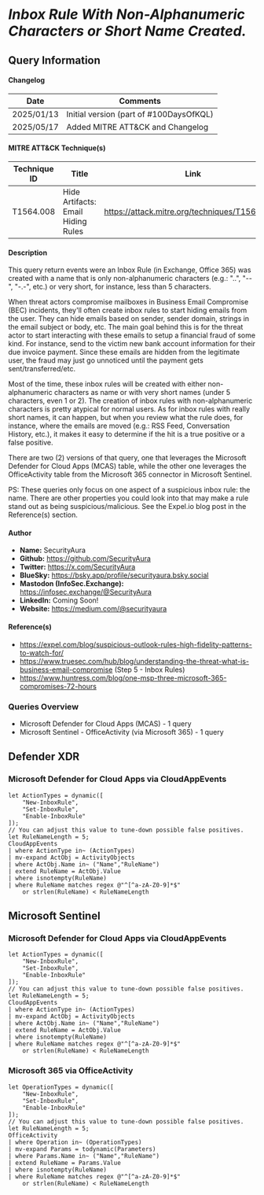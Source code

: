 # *Inbox Rule With Non-Alphanumeric Characters or Short Name Created.*

## Query Information

#### Changelog

| Date | Comments |
|---|---|
| 2025/01/13 | Initial version (part of #100DaysOfKQL) |
| 2025/05/17 | Added MITRE ATT&CK and Changelog |

#### MITRE ATT&CK Technique(s)

| Technique ID | Title    | Link    |
| ---  | --- | --- |
| T1564.008 | Hide Artifacts: Email Hiding Rules | https://attack.mitre.org/techniques/T1564/008/ |

#### Description

This query return events were an Inbox Rule (in Exchange, Office 365) was created with a name that is only non-alphanumeric characters (e.g.: "..", "--", "-.-", etc.) or very short, for instance, less than 5 characters.

When threat actors compromise mailboxes in Business Email Compromise (BEC) incidents, they'll often create inbox rules to start hiding emails from the user. They can hide emails based on sender, sender domain, strings in the email subject or body, etc. The main goal behind this is for the threat actor to start interacting with these emails to setup a financial fraud of some kind. For instance, send to the victim new bank account information for their due invoice payment. Since these emails are hidden from the legitimate user, the fraud may just go unnoticed until the payment gets sent/transferred/etc.

Most of the time, these inbox rules will be created with either non-alphanumeric characters as name or with very short names (under 5 characters, even 1 or 2). The creation of inbox rules with non-alphanumeric characters is pretty atypical for normal users. As for inbox rules with really short names, it can happen, but when you review what the rule does, for instance, where the emails are moved (e.g.: RSS Feed, Conversation History, etc.), it makes it easy to determine if the hit is a true positive or a false positive.

There are two (2) versions of that query, one that leverages the Microsoft Defender for Cloud Apps (MCAS) table, while the other one leverages the OfficeActivity table from the Microsoft 365 connector in Microsoft Sentinel.

PS: These queries only focus on one aspect of a suspicious inbox rule: the name. There are other properties you could look into that may make a rule stand out as being suspicious/malicious. See the Expel.io blog post in the Reference(s) section.

#### Author <Optional>
- **Name:** SecurityAura
- **Github:** https://github.com/SecurityAura
- **Twitter:** https://x.com/SecurityAura
- **BlueSky:** https://bsky.app/profile/securityaura.bsky.social
- **Mastodon (InfoSec.Exchange):** https://infosec.exchange/@SecurityAura
- **LinkedIn:** Coming Soon!
- **Website:** https://medium.com/@securityaura

#### Reference(s)

- https://expel.com/blog/suspicious-outlook-rules-high-fidelity-patterns-to-watch-for/
- https://www.truesec.com/hub/blog/understanding-the-threat-what-is-business-email-compromise (Step 5 - Inbox Rules)
- https://www.huntress.com/blog/one-msp-three-microsoft-365-compromises-72-hours

### Queries Overview ###

- Microsoft Defender for Cloud Apps (MCAS) - 1 query
- Microsoft Sentinel - OfficeActivity (via Microsoft 365) - 1 query

## Defender XDR ##
### Microsoft Defender for Cloud Apps via CloudAppEvents ###
```KQL
let ActionTypes = dynamic([
    "New-InboxRule",
    "Set-InboxRule",
    "Enable-InboxRule"
]);
// You can adjust this value to tune-down possible false positives.
let RuleNameLength = 5;
CloudAppEvents
| where ActionType in~ (ActionTypes)
| mv-expand ActObj = ActivityObjects
| where ActObj.Name in~ ("Name","RuleName")
| extend RuleName = ActObj.Value
| where isnotempty(RuleName)
| where RuleName matches regex @"^[^a-zA-Z0-9]*$"
    or strlen(RuleName) < RuleNameLength
```
## Microsoft Sentinel ##
### Microsoft Defender for Cloud Apps via CloudAppEvents ###
```KQL
let ActionTypes = dynamic([
    "New-InboxRule",
    "Set-InboxRule",
    "Enable-InboxRule"
]);
// You can adjust this value to tune-down possible false positives.
let RuleNameLength = 5;
CloudAppEvents
| where ActionType in~ (ActionTypes)
| mv-expand ActObj = ActivityObjects
| where ActObj.Name in~ ("Name","RuleName")
| extend RuleName = ActObj.Value
| where isnotempty(RuleName)
| where RuleName matches regex @"^[^a-zA-Z0-9]*$"
    or strlen(RuleName) < RuleNameLength
```
### Microsoft 365 via OfficeActivity
```KQL
let OperationTypes = dynamic([
    "New-InboxRule",
    "Set-InboxRule",
    "Enable-InboxRule"
]);
// You can adjust this value to tune-down possible false positives.
let RuleNameLength = 5;
OfficeActivity
| where Operation in~ (OperationTypes)
| mv-expand Params = todynamic(Parameters)
| where Params.Name in~ ("Name","RuleName")
| extend RuleName = Params.Value
| where isnotempty(RuleName)
| where RuleName matches regex @"^[^a-zA-Z0-9]*$"
    or strlen(RuleName) < RuleNameLength
```
